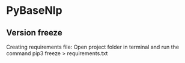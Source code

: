 # PyBaseNlp

## Version freeze
Creating requirements file:
Open project folder in terminal and run the command
    pip3 freeze > requirements.txt